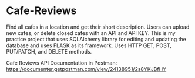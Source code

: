 # Cafe-Reviews
Find all cafes in a location and get their short description. Users can upload new cafes, or delete closed cafes with an API and API KEY. This is my practice project that uses SQLAlchemy library for editing and updating the database and uses FLASK as its framework. Uses HTTP GET, POST, PUT/PATCH, and DELETE methods.

Cafe Reviews API Documentation in Postman:
https://documenter.getpostman.com/view/24138951/2s8YKJBfHY
